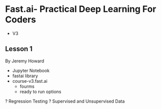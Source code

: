 # Fast.ai- Practical Deep Learning For Coders
- V3

## Lesson 1
By Jeremy Howard

- Jupyter Notebook
- fastai library
- course-v3.fast.ai
	- fourms
	- ready to run options
	
? Regression Testing
? Supervised and Unsupervised Data



